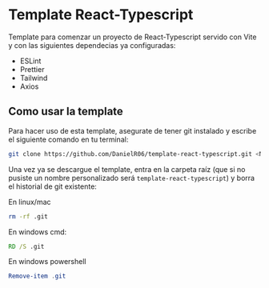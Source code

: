 # Template React-Typescript
Template para comenzar un proyecto de React-Typescript servido con Vite y con las siguientes dependecias ya configuradas: 
- ESLint
- Prettier
- Tailwind
- Axios

## Como usar la template

Para hacer uso de esta template, asegurate de tener git instalado y escribe el siguiente comando en tu terminal:
```bash
git clone https://github.com/DanielR06/template-react-typescript.git <Nombre de tu proyecto>
```
Una vez ya se descargue el template, entra en la carpeta raíz (que si no pusiste un nombre personalizado será `template-react-typescript`) y borra el historial de git existente:

En linux/mac
```bash
rm -rf .git
```

En windows cmd:
```cmd
RD /S .git
```

En windows powershell
```powershell
Remove-item .git
```

